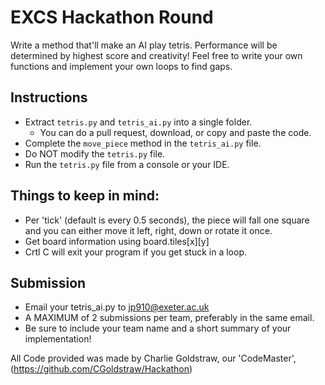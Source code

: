 # EXCS Hackathon Round

Write a method that'll make an AI play tetris. Performance will be determined by highest score and creativity! Feel free to write your own functions and implement your own loops to find gaps.

## Instructions
- Extract `tetris.py` and `tetris_ai.py` into a single folder.
    - You can do a pull request, download, or copy and paste the code.
- Complete the `move_piece` method in the `tetris_ai.py` file.
- Do NOT modify the `tetris.py` file.
- Run the `tetris.py` file from a console or your IDE.

## Things to keep in mind:
- Per 'tick' (default is every 0.5 seconds), the piece will fall one square and you can either move it left, right, down or rotate it once.
- Get board information using board.tiles[x][y]
- Crtl C will exit your program if you get stuck in a loop.

## Submission

- Email your tetris_ai.py to jp910@exeter.ac.uk
- A MAXIMUM of 2 submissions per team, preferably in the same email.
- Be sure to include your team name and a short summary of your implementation!

All Code provided was made by Charlie Goldstraw, our 'CodeMaster', (https://github.com/CGoldstraw/Hackathon)